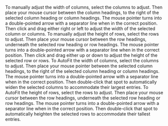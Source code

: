 To manually adjust the width of columns, select the columns to adjust.
Then place your mouse cursor between the column headings, to the right of the selected column heading or column headings.
The mouse pointer turns into a double-pointed arrow with a separator line when in the correct position.
Then click and drag either right or left to adjust the width of the selected column or columns.
To manually adjust the height of rows, select the rows to adjust.
Then place your mouse cursor between the row headings, underneath the selected row heading or row headings.
The mouse pointer turns into a double-pointed arrow with a separator line when in the correct position.
Then click and drag either up or down to adjust the height of the selected row or rows.
To AutoFit the width of columns, select the columns to adjust.
Then place your mouse pointer between the selected column headings, to the right of the selected column heading or column headings.
The mouse pointer turns into a double-pointed arrow with a separator line when in the correct position.
Then double-click that spot to automatically widen the selected columns to accommodate their largest entries.
To AutoFit the height of rows, select the rows to adjust.
Then place your mouse cursor between the row headings, underneath the selected row heading or row headings.
The mouse pointer turns into a double-pointed arrow with a separator line when in the correct position.
Then double-click that spot to automatically heighten the selected rows to accommodate their tallest entries.
